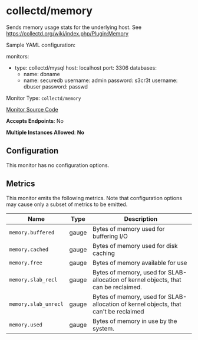 <!--- GENERATED BY gomplate from scripts/docs/monitor-page.md.tmpl --->

# collectd/memory

 Sends memory usage stats for the underlying host.
See https://collectd.org/wiki/index.php/Plugin:Memory

Sample YAML configuration:

monitors:
 - type: collectd/mysql
   host: localhost
   port: 3306
   databases:
     - name: dbname
     - name: securedb
       username: admin
       password: s3cr3t
   username: dbuser
   password: passwd


Monitor Type: `collectd/memory`

[Monitor Source Code](https://github.com/signalfx/signalfx-agent/tree/master/internal/monitors/collectd/memory)

**Accepts Endpoints**: No

**Multiple Instances Allowed**: **No**

## Configuration

This monitor has no configuration options.


## Metrics

This monitor emits the following metrics.  Note that configuration options may
cause only a subset of metrics to be emitted.

| Name | Type | Description |
| ---  | ---  | ---         |
| `memory.buffered` | gauge | Bytes of memory used for buffering I/O |
| `memory.cached` | gauge | Bytes of memory used for disk caching |
| `memory.free` | gauge | Bytes of memory available for use |
| `memory.slab_recl` | gauge | Bytes of memory, used for SLAB-allocation of kernel objects, that can be reclaimed. |
| `memory.slab_unrecl` | gauge | Bytes of memory, used for SLAB-allocation of kernel objects, that can't be reclaimed |
| `memory.used` | gauge | Bytes of memory in use by the system. |



